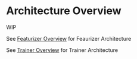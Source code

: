 # Architecture Overview

WIP

See [Featurizer Overview](https://anovv.github.io/svoe/featurizer-overview/) for Feaurizer Architecture

See [Trainer Overview](https://anovv.github.io/svoe/trainer-overview/) for Trainer Architecture